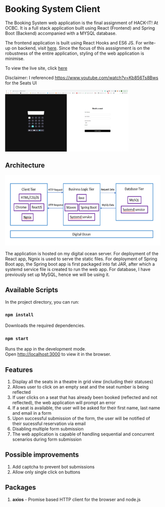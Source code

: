 # Booking System Client

The Booking System web application is the final assignment of HACK-IT! At OCBC. It is a full stack application built using React (Frontend) and Spring Boot (Backend) accompanied with a MYSQL database. 

The frontend application is built using React Hooks and ES6 JS. For write-up on backend, visit [here](https://github.com/geraldspacelim/booking-system-backend). Since the focus of this asssignment is on the robustness of the entire application, styling of the web application is minimise.

To view the live site, click [here](http://209.97.175.18/)

Disclaimer: I referenced https://www.youtube.com/watch?v=Kb856Ts8Bws for the Seats UI

<img src="./screenshots/preview.PNG" width="400" height="200">

## Architecture 

<img src="./screenshots/architecture.PNG" width="700" height="230">

The application is hosted on my digital ocean server. For deployment of the React app, Ngnix is used to serve the static files. For deployment of Spring Boot app, the Spring boot app is first packaged into fat JAR, after which a systemd service file is created to run the web app. For database, I have previously set up MySQL, hence we will be using it. 

## Available Scripts

In the project directory, you can run:

### `npm install`

Downloads the required dependencies.

### `npm start`

Runs the app in the development mode.\
Open [http://localhost:3000](http://localhost:3000) to view it in the browser.

## Features 

1. Display all the seats in a theatre in grid view (including their statuses)
2. Allows user to click on an empty seat and the seat number is being reflected  
3. If user clicks on a seat that has already been booked (reflected and not reflected), the web application will prompt an error
4. If a seat is available, the user will be asked for their first name, last name and email in a form 
5. Upon successful submission of the form, the user will be notified of their sucessful reservation via email
6. Disabling multiple form submission  
7. The web application is capable of handling sequential and concurrent scenarios during form submission 

## Possible improvements 

1. Add captcha to prevent bot submissions 
2. Allow only single click on buttons 

## Packages 
1. **axios** - Promise based HTTP client for the browser and node.js
